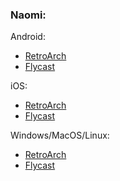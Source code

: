 ### Naomi:

Android:
- [RetroArch](https://www.retroarch.com/?page=platforms)
- [Flycast](https://github.com/flyinghead/flycast/releases)

iOS:
- [RetroArch](https://apps.apple.com/ca/app/retroarch/id6499539433)
- [Flycast](https://faq.altstore.io/how-to-use-altstore/trusted-sources#mark-stylecolorpurpleflyingheads-sourcemark)

Windows/MacOS/Linux:
- [RetroArch](https://www.retroarch.com/?page=platforms)
- [Flycast](https://github.com/flyinghead/flycast/releases)
